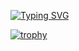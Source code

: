 [![Typing SVG](https://readme-typing-svg.herokuapp.com?duration=4000&lines=Hi+I'm+michele;A+UI+designer+and+a+front-end+dev)](https://git.io/typing-svg)


[![trophy](https://github-profile-trophy.vercel.app/?username=NoNameNoShame)](https://github.com/ryo-ma/github-profile-trophy)
